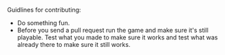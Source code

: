 Guidlines for contributing:

- Do something fun. 
- Before you send a pull request run the game and make sure it's still playable. Test what you made to make sure it works and test what was already there to make sure it still works. 

